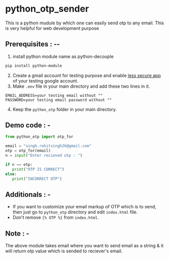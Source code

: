 # python_otp_sender
This is a python mudule by which one can easily send otp to any email. 
This is very helpful for web development purpose

## Prerequisites : --
1. install python module name as python-decouple
 ```bash
 pip install python-module
  ```
2. Create a gmail account for testing purpose and enable [less secure app](https://myaccount.google.com/lesssecureapps?pli=1&rapt=AEjHL4NKHRfdHXxmxYgD6LATUhs6N6ww0sBX4aegeZFXtLmr_eZnEznzem-MKdS-PWBon8Nxo0ocZ3UZYJsm5aqb9VhvKlxayg) of your testing google account.
3. Make `.env` file in your main directory and add these two lines in it.
 ```
 EMAIL_ADDRESS=your testing email without ""
 PASSWORD=your testing email password without ""
 ```
4. Keep the `python_otp` folder in your main directory.

## Demo code : -
```python
from python_otp import otp_for

email = "singh.rohitsingh2k@gmail.com"
otp = otp_for(email)
n = input("Enter recieved otp : ")

if n == otp:
   print("OTP IS CORRECT")
else:
   print("INCORRECT OTP")
```
## Additionals : -
* If you want to customize your email markup of OTP which is to send, then just go to `python_otp` directory and edit `index.html` file.
* Don't remove `{% OTP %}` from `index.html`.
## Note : -

The above module takes email where you want to send email as a string & it will return otp value which is sended to reciever's email.



